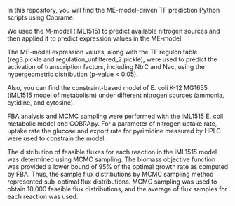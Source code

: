 In this repository, you will find the ME-model-driven TF prediction Python scripts using Cobrame. 

We used the M-model (iML1515) to predict available nitrogen sources and then applied it to predict expression values in the ME-model.

The ME-model expression values, along with the TF regulon table (reg3.pickle and regulation_unfiltered_2.pickle), were used to predict the activation of transcription factors, including NtrC and Nac, using the hypergeometric distribution (p-value < 0.05).

Also, you can find the constraint-based model of E. coli K-12 MG1655 (iML1515 model of metabolism) under different nitrogen sources (ammonia, cytidine, and cytosine).

FBA analysis and MCMC sampling were performed with the iML1515 E. coli metabolic model and COBRApy. For a parameter of nitrogen uptake rate, uptake rate the glucose and export rate for pyrimidine measured by HPLC were used to constrain the model. 

The distribution of feasible fluxes for each reaction in the iML1515 model was determined using MCMC sampling. The biomass objective function was provided a lower bound of 95% of the optimal growth rate as computed by FBA. Thus, the sample flux distributions by MCMC sampling method represented sub-optimal flux distributions. MCMC sampling was used to obtain 10,000 feasible flux distributions, and the average of flux samples for each reaction was used.
